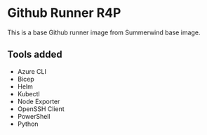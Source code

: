 # Github Runner R4P

This is a base Github runner image from Summerwind base image.

## Tools added
- Azure CLI
- Bicep
- Helm
- Kubectl
- Node Exporter
- OpenSSH Client
- PowerShell
- Python